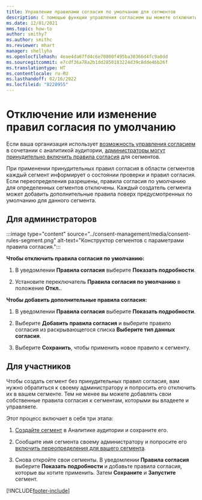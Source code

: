 ```yaml
---
title: Управление правилами согласия по умолчанию для сегментов
description: С помощью функции управления согласием вы можете отключить или изменить правила согласия по умолчанию, если включены переопределения.
ms.date: 12/01/2021
mms.topic: how-to
author: smithy7
ms.author: smithc
ms.reviewer: mhart
manager: shellyha
ms.openlocfilehash: 4eae4da67fd4c6e70800f495ba30366d4fc9a0dd
ms.sourcegitcommit: e7cdf36a78a2b1dd2850183224d39c8dde46b26f
ms.translationtype: HT
ms.contentlocale: ru-RU
ms.lasthandoff: 02/16/2022
ms.locfileid: "8228955"
---
```

# <a name="disable-or-change-default-consent-rules"></a>Отключение или изменение правил согласия по умолчанию

Если ваша организация использует [возможность управления согласием](../consent-management/overview.md) в сочетании с аналитикой аудитории, [администраторы могут принудительно включить правила согласия](activate-consent.md) для сегментов. 

При применении принудительных правил согласия в области сегментов каждый сегмент информирует о состоянии проверки и правил согласия. Если переопределения разрешены, правила согласия по умолчанию для определенных сегментов отключены. Каждый создатель сегмента может добавить дополнительные правила поверх предусмотренных по умолчанию для данного сегмента. 

## <a name="for-administrators"></a>Для администраторов

:::image type="content" source="../consent-management/media/consent-rules-segment.png" alt-text="Конструктор сегментов с параметрами правила согласия.":::

**Чтобы отключить правила согласия по умолчанию:**

1. В уведомлении **Правила согласия** выберите **Показать подробности**. 

1. Установите переключатель **Правила согласия по умолчанию** в положение **Откл.**.

**Чтобы добавить дополнительные правила согласия:**

1. В уведомлении **Правила согласия** выберите **Показать подробности**. 

1. Выберите **Добавить правила согласия** и выберите правило согласия из раскрывающегося списка **Выберите тип данных согласия**.

1. Выберите **Сохранить**, чтобы применить новое правило к сегменту.

## <a name="for-contributors"></a>Для участников

Чтобы создать сегмент без принудительных правил согласия, вам нужно обратиться к своему администратору и попросить его отключить их в вашем сегменте. Тем не менее вы можете добавлять свои собственные правила согласия к сегментам, которыми вы владеете и управляете.

Этот процесс включает в себя три этапа: 
1. [Создайте сегмент](segments.md) в Аналитике аудитории и сохраните его. 

1. Сообщите имя сегмента своему администратору и попросите его [включить переопределения для вашего сегмента](activate-consent.md). 

1. Снова откройте свои сегменты. В уведомлении **Правила согласия** выберите **Показать подробности** и добавьте правила согласия, которые вы хотите применить. Затем **Сохраните** и **Запустите** сегмент.



[!INCLUDE[footer-include](../includes/footer-banner.md)] 
